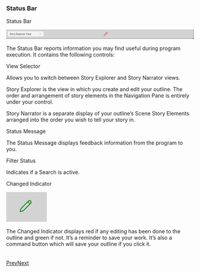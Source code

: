 ### Status Bar ###
Status Bar <br/>

![](Status-Bar.png)


The Status Bar reports information you may find useful during program execution. It contains the following controls: <br/>

View Selector <br/>

Allows you to switch between Story Explorer and Story Narrator views. <br/>

Story Explorer is the view in which you create and edit your outline. The order and arrangement of story elements in the Navigation Pane is entirely under your control. <br/>

Story Narrator is a separate display of your outline’s Scene Story Elements arranged into the order you wish to tell your story in. <br/>

Status Message <br/>

The Status Message displays feedback information from the program to you. <br/>

Filter Status <br/>

Indicates if a Search is active. <br/>

Changed Indicator <br/>

![](Changed-Indicator.png)

The Changed Indicator displays red if any editing has been done to the outline and green if not. It’s a reminder to save your work. It’s also a command button which will save your outline if you click it. <br/>
 <br/>
 <br/>
[Prev](Navigation_and_Content_Panes.md)[Next](Search.md) <br/>
